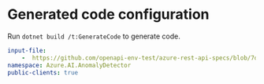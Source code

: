 # Generated code configuration

Run `dotnet build /t:GenerateCode` to generate code.

``` yaml
input-file:
    -  https://github.com/openapi-env-test/azure-rest-api-specs/blob/7dc9df090db583662770a8d26ca12a598ed0176b/specification/cognitiveservices/data-plane/AnomalyDetector/preview/v1.0/AnomalyDetector.json
namespace: Azure.AI.AnomalyDetector
public-clients: true
```
